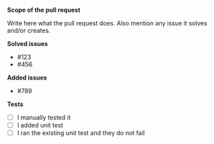 **Scope of the pull request**

Write here what the pull request does. Also mention any issue it solves and/or creates.

**Solved issues**

- #123
- #456

**Added issues**

- #789

**Tests**

- [ ] I manually tested it
- [ ] I added unit test
- [ ] I ran the existing unit test and they do not fail
